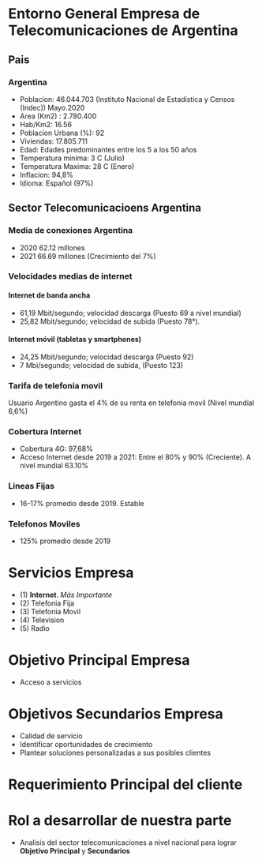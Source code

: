 # Entorno General Empresa de Telecomunicaciones de Argentina

## Pais
###  Argentina
- Poblacion:               46.044.703 (Instituto Nacional de Estadística y Censos (Indec)) Mayo.2020
- Area (Km2) :             2.780.400
- Hab/Km2:                 16.56
- Poblacion Urbana (%):    92
- Viviendas:               17.805.711
- Edad:                    Edades predominantes entre los 5 a los 50 años
- Temperatura minima:      3 C   (Julio)
- Temperatura Maxima:      28 C (Enero)
- Inflacion:               94,8%
- Idioma:                  Español (97%)

## Sector Telecomunicacioens Argentina

### Media de conexiones Argentina

- 2020 62.12 millones
- 2021 66.69 millones (Crecimiento del 7%)

### Velocidades medias de internet

#### Internet de banda ancha
- 61,19 Mbit/segundo; velocidad descarga (Puesto 69 a nivel mundial)
- 25,82 Mbit/segundo; velocidad de subida (Puesto 78°).

#### Internet móvil (tabletas y smartphones) 
- 24,25 Mbit/segundo; velocidad descarga (Puesto 92)
- 7 Mbi/segundo; velocidad de subida, (Puesto 123)

### Tarifa de telefonia movil

Usuario Argentino gasta el 4% de su renta en telefonia movil (Nivel mundial 6,6%)

### Cobertura Internet

- Cobertura 4G:   97,68%
- Acceso Internet desde 2019 a 2021: Entre el 80% y 90% (Creciente). A nivel mundial 63.10%

### Lineas Fijas

- 16-17% promedio desde 2019. Estable

### Telefonos Moviles

- 125% promedio desde 2019

# Servicios Empresa

- (1)   **Internet**. *Más Importante*
- (2)   Telefonia Fija
- (3)   Telefonia Movil
- (4)   Television
- (5)   Radio

# Objetivo Principal Empresa

- Acceso a servicios

# Objetivos Secundarios Empresa

- Calidad de servicio
- Identificar oportunidades de crecimiento
- Plantear soluciones personalizadas a sus posibles clientes

# Requerimiento Principal del cliente
# Rol a desarrollar de nuestra parte

- Analisis del sector telecomunicaciones a nivel nacional para lograr **Objetivo Principal** y **Secundarios**
